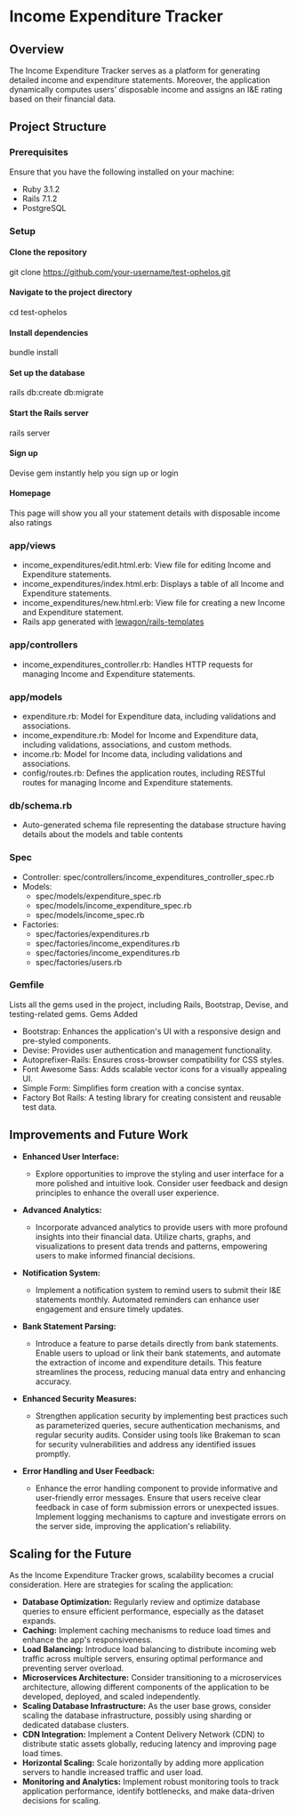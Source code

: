 # Income Expenditure Tracker

## Overview

The Income Expenditure Tracker serves as a platform for generating detailed income and expenditure statements. Moreover, the application dynamically computes users' disposable income and assigns an I&E rating based on their financial data.

## Project Structure

### Prerequisites

Ensure that you have the following installed on your machine:

- Ruby 3.1.2
- Rails 7.1.2
- PostgreSQL


### Setup


#### Clone the repository
git clone https://github.com/your-username/test-ophelos.git

#### Navigate to the project directory
cd test-ophelos

#### Install dependencies
bundle install

#### Set up the database
rails db:create db:migrate

#### Start the Rails server
rails server

#### Sign up
Devise gem instantly help you sign up or login

#### Homepage
This page will show you all your statement details with disposable income also ratings


### app/views
- income_expenditures/edit.html.erb: View file for editing Income and Expenditure statements.
- income_expenditures/index.html.erb: Displays a table of all Income and Expenditure statements.
- income_expenditures/new.html.erb: View file for creating a new Income and Expenditure statement.
- Rails app generated with [lewagon/rails-templates](https://github.com/lewagon/rails-templates)

### app/controllers
- income_expenditures_controller.rb: Handles HTTP requests for managing Income and Expenditure statements.

### app/models
- expenditure.rb: Model for Expenditure data, including validations and associations.
- income_expenditure.rb: Model for Income and Expenditure data, including validations, associations, and custom methods.
- income.rb: Model for Income data, including validations and associations.
- config/routes.rb: Defines the application routes, including RESTful routes for managing Income and Expenditure statements.

### db/schema.rb
- Auto-generated schema file representing the database structure having details about the models and table contents

###  Spec
- Controller: spec/controllers/income_expenditures_controller_spec.rb
- Models: 
  - spec/models/expenditure_spec.rb
  - spec/models/income_expenditure_spec.rb
  - spec/models/income_spec.rb
- Factories:
  - spec/factories/expenditures.rb
  - spec/factories/income_expenditures.rb
  - spec/factories/income_expenditures.rb
  - spec/factories/users.rb

### Gemfile
Lists all the gems used in the project, including Rails, Bootstrap, Devise, and testing-related gems.
Gems Added

- Bootstrap: Enhances the application's UI with a responsive design and pre-styled components.
- Devise: Provides user authentication and management functionality.
- Autoprefixer-Rails: Ensures cross-browser compatibility for CSS styles.
- Font Awesome Sass: Adds scalable vector icons for a visually appealing UI.
- Simple Form: Simplifies form creation with a concise syntax.
- Factory Bot Rails: A testing library for creating consistent and reusable test data.

## Improvements and Future Work

- **Enhanced User Interface:**
  - Explore opportunities to improve the styling and user interface for a more polished and intuitive look. Consider user feedback and design principles to enhance the overall user experience.

- **Advanced Analytics:**
  - Incorporate advanced analytics to provide users with more profound insights into their financial data. Utilize charts, graphs, and visualizations to present data trends and patterns, empowering users to make informed financial decisions.

- **Notification System:**
  - Implement a notification system to remind users to submit their I&E statements monthly. Automated reminders can enhance user engagement and ensure timely updates.

- **Bank Statement Parsing:**
  - Introduce a feature to parse details directly from bank statements. Enable users to upload or link their bank statements, and automate the extraction of income and expenditure details. This feature streamlines the process, reducing manual data entry and enhancing accuracy.

- **Enhanced Security Measures:**
  - Strengthen application security by implementing best practices such as parameterized queries, secure authentication mechanisms, and regular security audits. Consider using tools like Brakeman to scan for security vulnerabilities and address any identified issues promptly.

- **Error Handling and User Feedback:**
  - Enhance the error handling component to provide informative and user-friendly error messages. Ensure that users receive clear feedback in case of form submission errors or unexpected issues. Implement logging mechanisms to capture and investigate errors on the server side, improving the application's reliability.


## Scaling for the Future

As the Income Expenditure Tracker grows, scalability becomes a crucial consideration. Here are strategies for scaling the application:

- **Database Optimization:** Regularly review and optimize database queries to ensure efficient performance, especially as the dataset expands.
- **Caching:** Implement caching mechanisms to reduce load times and enhance the app's responsiveness.
- **Load Balancing:** Introduce load balancing to distribute incoming web traffic across multiple servers, ensuring optimal performance and preventing server overload.
- **Microservices Architecture:** Consider transitioning to a microservices architecture, allowing different components of the application to be developed, deployed, and scaled independently.
- **Scaling Database Infrastructure:** As the user base grows, consider scaling the database infrastructure, possibly using sharding or dedicated database clusters.
- **CDN Integration:** Implement a Content Delivery Network (CDN) to distribute static assets globally, reducing latency and improving page load times.
- **Horizontal Scaling:** Scale horizontally by adding more application servers to handle increased traffic and user load.
- **Monitoring and Analytics:** Implement robust monitoring tools to track application performance, identify bottlenecks, and make data-driven decisions for scaling.
